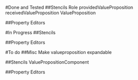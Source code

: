 #Done and Tested
##Stencils
Role
providedValueProposition
receivedValueProposition
ValueProposition

##Property Editors

#In Progress
##Stencils

##Property Editors


#To do
##Misc
Make valueproposition expandable 

##Stencils
ValuePropositionComponent

##Property Editors



